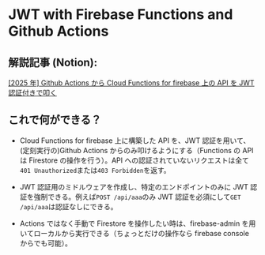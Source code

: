 # JWT with Firebase Functions and Github Actions

## 解説記事 (Notion):

[[2025 年] Github Actions から Cloud Functions for firebase 上の API を JWT 認証付きで叩く](https://masa0902dev.notion.site/2025-Github-Actions-Cloud-Functions-for-firebase-API-JWT-18ba46af991b8000837dd8965fd177fa)

## これで何ができる？

- Cloud Functions for firebase 上に構築した API を、JWT 認証を用いて、(定刻実行の)Github Actions からのみ叩けるようにする（Functions の API は Firestore の操作を行う）。API への認証されていないリクエストは全て`401 Unauthorized`または`403 Forbidden`を返す。

- JWT 認証用のミドルウェアを作成し、特定のエンドポイントのみに JWT 認証を強制できる。例えば`POST /api/aaa`のみ JWT 認証を必須にして`GET /api/aaa`は認証なしにできる。

- Actions ではなく手動で Firestore を操作したい時は、firebase-admin を用いてローカルから実行できる（ちょっとだけの操作なら firebase console からでも可能）。
